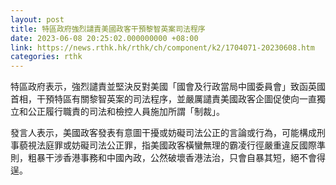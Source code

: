 ```yaml
---
layout: post
title: 特區政府強烈譴責美國政客干預黎智英案司法程序
date: 2023-06-08 20:25:02.000000000 +08:00
link: https://news.rthk.hk/rthk/ch/component/k2/1704071-20230608.htm
categories: rthk
---
```


特區政府表示，強烈譴責並堅決反對美國「國會及行政當局中國委員會」致函英國首相，干預特區有關黎智英案的司法程序，並嚴厲譴責美國政客企圖促使向一直獨立和公正履行職責的司法和檢控人員施加所謂「制裁」。

發言人表示，美國政客發表有意圖干擾或妨礙司法公正的言論或行為，可能構成刑事藐視法庭罪或妨礙司法公正罪，指美國政客橫蠻無理的霸凌行徑嚴重違反國際準則，粗暴干涉香港事務和中國內政，公然破壞香港法治，只會自暴其短，絕不會得逞。
